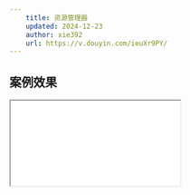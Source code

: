 ```yaml
---
    title: 资源管理器
    updated: 2024-12-23 
    author: xie392
    url: https://v.douyin.com/ieuXr9PY/
---
```


## 案例效果

<Iframe src="/html/Explorer.html" />